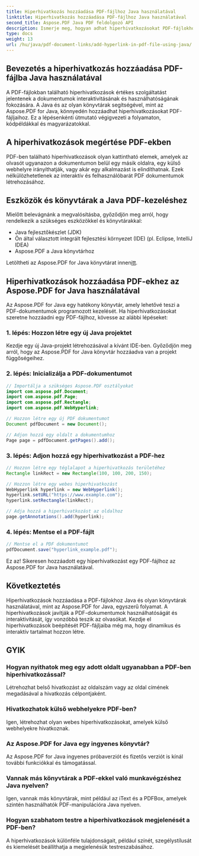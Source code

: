 ```yaml
---
title: Hiperhivatkozás hozzáadása PDF-fájlhoz Java használatával
linktitle: Hiperhivatkozás hozzáadása PDF-fájlhoz Java használatával
second_title: Aspose.PDF Java PDF feldolgozó API
description: Ismerje meg, hogyan adhat hiperhivatkozásokat PDF-fájlokhoz Java használatával a lépésenkénti utasítások és a forráskód segítségével. Növelje PDF-dokumentumait interaktivitással.
type: docs
weight: 13
url: /hu/java/pdf-document-links/add-hyperlink-in-pdf-file-using-java/
---
```


## Bevezetés a hiperhivatkozás hozzáadása PDF-fájlba Java használatával

A PDF-fájlokban található hiperhivatkozások értékes szolgáltatást jelentenek a dokumentumok interaktivitásának és használhatóságának fokozására. A Java és az olyan könyvtárak segítségével, mint az Aspose.PDF for Java, könnyedén hozzáadhat hiperhivatkozásokat PDF-fájljaihoz. Ez a lépésenkénti útmutató végigvezeti a folyamaton, kódpéldákkal és magyarázatokkal.

## A hiperhivatkozások megértése PDF-ekben

PDF-ben található hiperhivatkozások olyan kattintható elemek, amelyek az olvasót ugyanazon a dokumentumon belül egy másik oldalra, egy külső webhelyre irányíthatják, vagy akár egy alkalmazást is elindíthatnak. Ezek nélkülözhetetlenek az interaktív és felhasználóbarát PDF dokumentumok létrehozásához.

## Eszközök és könyvtárak a Java PDF-kezeléshez

Mielőtt belevágnánk a megvalósításba, győződjön meg arról, hogy rendelkezik a szükséges eszközökkel és könyvtárakkal:

- Java fejlesztőkészlet (JDK)
- Ön által választott integrált fejlesztési környezet (IDE) (pl. Eclipse, IntelliJ IDEA)
- Aspose.PDF a Java könyvtárhoz

 Letöltheti az Aspose.PDF for Java könyvtárat innen[itt](https://releases.aspose.com/pdf/java/).

## Hiperhivatkozások hozzáadása PDF-ekhez az Aspose.PDF for Java használatával

Az Aspose.PDF for Java egy hatékony könyvtár, amely lehetővé teszi a PDF-dokumentumok programozott kezelését. Ha hiperhivatkozásokat szeretne hozzáadni egy PDF-fájlhoz, kövesse az alábbi lépéseket:

### 1. lépés: Hozzon létre egy új Java projektet

Kezdje egy új Java-projekt létrehozásával a kívánt IDE-ben. Győződjön meg arról, hogy az Aspose.PDF for Java könyvtár hozzáadva van a projekt függőségeihez.

### 2. lépés: Inicializálja a PDF-dokumentumot

```java
// Importálja a szükséges Aspose.PDF osztályokat
import com.aspose.pdf.Document;
import com.aspose.pdf.Page;
import com.aspose.pdf.Rectangle;
import com.aspose.pdf.WebHyperlink;

// Hozzon létre egy új PDF dokumentumot
Document pdfDocument = new Document();

// Adjon hozzá egy oldalt a dokumentumhoz
Page page = pdfDocument.getPages().add();
```

### 3. lépés: Adjon hozzá egy hiperhivatkozást a PDF-hez

```java
// Hozzon létre egy téglalapot a hiperhivatkozás területéhez
Rectangle linkRect = new Rectangle(100, 100, 200, 150);

// Hozzon létre egy webes hiperhivatkozást
WebHyperlink hyperlink = new WebHyperlink();
hyperlink.setURL("https://www.example.com");
hyperlink.setRectangle(linkRect);

// Adja hozzá a hiperhivatkozást az oldalhoz
page.getAnnotations().add(hyperlink);
```

### 4. lépés: Mentse el a PDF-fájlt

```java
// Mentse el a PDF dokumentumot
pdfDocument.save("hyperlink_example.pdf");
```

Ez az! Sikeresen hozzáadott egy hiperhivatkozást egy PDF-fájlhoz az Aspose.PDF for Java használatával.

## Következtetés

Hiperhivatkozások hozzáadása a PDF-fájlokhoz Java és olyan könyvtárak használatával, mint az Aspose.PDF for Java, egyszerű folyamat. A hiperhivatkozások javítják a PDF-dokumentumok használhatóságát és interaktivitását, így vonzóbbá teszik az olvasókat. Kezdje el hiperhivatkozások beépítését PDF-fájljaiba még ma, hogy dinamikus és interaktív tartalmat hozzon létre.

## GYIK

### Hogyan nyithatok meg egy adott oldalt ugyanabban a PDF-ben hiperhivatkozással?

Létrehozhat belső hivatkozást az oldalszám vagy az oldal címének megadásával a hivatkozás célpontjaként.

### Hivatkozhatok külső webhelyekre PDF-ben?

Igen, létrehozhat olyan webes hiperhivatkozásokat, amelyek külső webhelyekre hivatkoznak.

### Az Aspose.PDF for Java egy ingyenes könyvtár?

Az Aspose.PDF for Java ingyenes próbaverziót és fizetős verziót is kínál további funkciókkal és támogatással.

### Vannak más könyvtárak a PDF-ekkel való munkavégzéshez Java nyelven?

Igen, vannak más könyvtárak, mint például az iText és a PDFBox, amelyek szintén használhatók PDF-manipulációra Java nyelven.

### Hogyan szabhatom testre a hiperhivatkozások megjelenését a PDF-ben?

A hiperhivatkozások különféle tulajdonságait, például színét, szegélystílusát és kiemelését beállíthatja a megjelenésük testreszabásához.